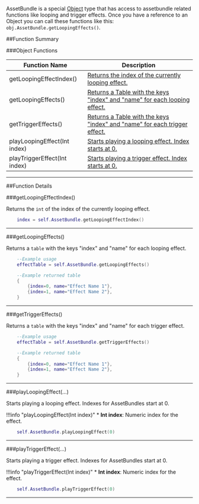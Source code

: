 AssetBundle is a special [Object](object) type that has access to assetbundle related functions like looping and trigger effects. Once you have a reference to an Object you can call these functions like this: `obj.AssetBundle.getLoopingEffects()`.

##Function Summary

###Object Functions

Function Name | Description
-- | --
getLoopingEffectIndex()  |  [Returns the index of the currently looping effect.](#getloopingeffectindex)
getLoopingEffects()  |  [Returns a Table with the keys "index" and "name" for each looping effect.](#getloopingeffects)
getTriggerEffects()  |  [Returns a Table with the keys "index" and "name" for each trigger effect.](#gettriggereffects)
playLoopingEffect(Int index)  |  [Starts playing a looping effect. Index starts at 0.](#playloopingeffect)
playTriggerEffect(Int index)  |  [Starts playing a trigger effect. Index starts at 0.](#playtriggereffect)

---

##Function Details

###getLoopingEffectIndex()

Returns the `int` of the index of the currently looping effect.

```Lua
	index = self.AssetBundle.getLoopingEffectIndex()
```

---


###getLoopingEffects()

Returns a `table` with the keys "index" and "name" for each looping effect.

``` Lua
	--Example usage
	effectTable = self.AssetBundle.getLoopingEffects()
```
``` Lua
	--Example returned table
	{
		{index=0, name="Effect Name 1"},
		{index=1, name="Effect Name 2"},
	}
```

---


###getTriggerEffects()


Returns a `table` with the keys "index" and "name" for each trigger effect.

``` Lua
	--Example usage
	effectTable = self.AssetBundle.getTriggerEffects()
```
``` Lua
	--Example returned table
	{
		{index=0, name="Effect Name 1"},
		{index=1, name="Effect Name 2"},
	}
```

---


###playLoopingEffect(...)

Starts playing a looping effect. Indexes for AssetBundles start at 0.

!!!info "playLoopingEffect(Int index)"
	* **Int index**: Numeric index for the effect.

``` Lua
	self.AssetBundle.playLoopingEffect(0)
```

---
	

###playTriggerEffect(...)

Starts playing a trigger effect. Indexes for AssetBundles start at 0.

!!!info "playTriggerEffect(Int index)"
	* **Int index**: Numeric index for the effect.


``` Lua
	self.AssetBundle.playTriggerEffect(0)
```

---
